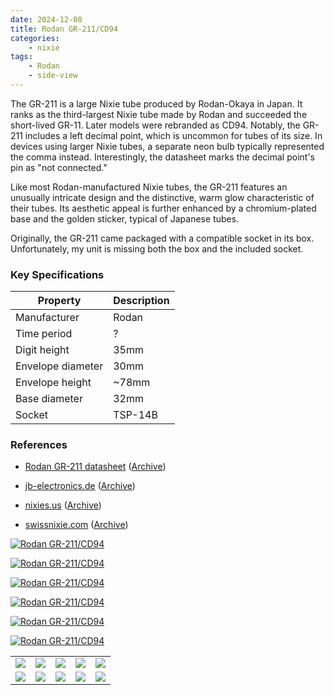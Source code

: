 ```yaml
---
date: 2024-12-08
title: Rodan GR-211/CD94
categories:
    - nixie
tags:
    - Rodan
    - side-view
---
```


The GR-211 is a large Nixie tube produced by Rodan-Okaya in Japan. It ranks as the third-largest Nixie tube made by Rodan and succeeded the short-lived GR-11. Later models were rebranded as CD94. Notably, the GR-211 includes a left decimal point, which is uncommon for tubes of its size. In devices using larger Nixie tubes, a separate neon bulb typically represented the comma instead. Interestingly, the datasheet marks the decimal point's pin as "not connected."

Like most Rodan-manufactured Nixie tubes, the GR-211 features an unusually intricate design and the distinctive, warm glow characteristic of their tubes. Its aesthetic appeal is further enhanced by a chromium-plated base and the golden sticker, typical of Japanese tubes.

Originally, the GR-211 came packaged with a compatible socket in its box. Unfortunately, my unit is missing both the box and the included socket.

### Key Specifications

| Property          | Description |
|-------------------|-------------|
| Manufacturer      | Rodan       |
| Time period       | ?           |
| Digit height      | 35mm        |
| Envelope diameter | 30mm        |
| Envelope height   | ~78mm       |
| Base diameter     | 32mm        |
| Socket            | TSP-14B     |

### References

- [Rodan GR-211 datasheet](https://www.tube-tester.com/sites/nixie/dat_arch/Rodan_02.pdf) ([Archive](https://web.archive.org/web/20240615172130/http://www.tube-tester.com/sites/nixie/dat_arch/Rodan_02.pdf))

- [jb-electronics.de](http://www.jb-electronics.de/html/elektronik/nixies/n_cd94.htm) ([Archive](https://web.archive.org/web/20240421194558/http://www.jb-electronics.de/html/elektronik/nixies/n_cd94.htm))

- [nixies.us](https://www.nixies.us/bwg_gallery/gr-211/) ([Archive](https://web.archive.org/web/20240714195657/https://www.nixies.us/bwg_gallery/gr-211/))

- [swissnixie.com](https://www.swissnixie.com/tubes/GR211/) ([Archive](https://web.archive.org/web/20240424051850/https://www.swissnixie.com/tubes/GR211/))

[![Rodan GR-211/CD94](assets/1.jpg)](assets/1.jpg)

[![Rodan GR-211/CD94](assets/2.jpg)](assets/2.jpg)

[![Rodan GR-211/CD94](assets/3.jpg)](assets/3.jpg)

[![Rodan GR-211/CD94](assets/4.jpg)](assets/4.jpg)

[![Rodan GR-211/CD94](assets/5.jpg)](assets/5.jpg)

[![Rodan GR-211/CD94](assets/16.jpg)](assets/16.jpg)

<table>
    <tr>
        <td>
            <a href="assets/6.jpg">
                <img src="assets/6.jpg">
            </a>
        </td>
        <td>
            <a href="assets/7.jpg">
                <img src="assets/7.jpg">
            </a>
        </td>
        <td>
            <a href="assets/8.jpg">
                <img src="assets/8.jpg">
            </a>
        </td>
         <td>
            <a href="assets/9.jpg">
                <img src="assets/9.jpg">
            </a>
        </td>
        <td>
            <a href="assets/10.jpg">
                <img src="assets/10.jpg">
            </a>
        </td>
    </tr>
    <tr>
        <td>
            <a href="assets/11.jpg">
                <img src="assets/11.jpg">
            </a>
        </td>
        <td>
            <a href="assets/12.jpg">
                <img src="assets/12.jpg">
            </a>
        </td>
        <td>
            <a href="assets/13.jpg">
                <img src="assets/13.jpg">
            </a>
        </td>
         <td>
            <a href="assets/14.jpg">
                <img src="assets/14.jpg">
            </a>
        </td>
        <td>
            <a href="assets/15.jpg">
                <img src="assets/15.jpg">
            </a>
        </td>
    </tr>
</table>
